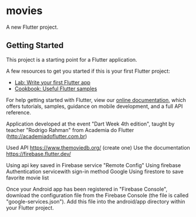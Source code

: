 # movies

A new Flutter project.

## Getting Started

This project is a starting point for a Flutter application.

A few resources to get you started if this is your first Flutter project:

- [Lab: Write your first Flutter app](https://flutter.dev/docs/get-started/codelab)
- [Cookbook: Useful Flutter samples](https://flutter.dev/docs/cookbook)

For help getting started with Flutter, view our
[online documentation](https://flutter.dev/docs), which offers tutorials,
samples, guidance on mobile development, and a full API reference.


Application developed at the event "Dart Week 4th edition", taught by teacher "Rodrigo Rahman" from Academia do Flutter (http://academiadoflutter.com.br)

Used API https://www.themoviedb.org/ (create one)
Use the documentation https://firebase.flutter.dev/ 

Using api key saved in Firebase service "Remote Config"
Using firebase Authentication servicewith sign-in method Google
Using firestore to save favorite movie list

Once your Android app has been registered in "Firebase Console", download the configuration file from the Firebase Console (the file is called "google-services.json"). Add this file into the android/app directory within your Flutter project.





